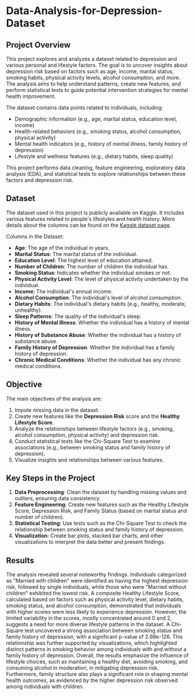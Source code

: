 # Data-Analysis-for-Depression-Dataset

## Project Overview

This project explores and analyzes a dataset related to depression and various personal and lifestyle factors. The goal is to uncover insights about depression risk based on factors such as age, income, marital status, smoking habits, physical activity levels, alcohol consumption, and more. The analysis aims to help understand patterns, create new features, and perform statistical tests to guide potential intervention strategies for mental health improvement.

The dataset contains data points related to individuals, including:

* Demographic information (e.g., age, marital status, education level, income)
* Health-related behaviors (e.g., smoking status, alcohol consumption, physical activity)
* Mental health indicators (e.g., history of mental illness, family history of depression)
* Lifestyle and wellness features (e.g., dietary habits, sleep quality)

This project performs data cleaning, feature engineering, exploratory data analysis (EDA), and statistical tests to explore relationships between these factors and depression risk.

## Dataset

The dataset used in this project is publicly available on Kaggle. It includes various features related to people's lifestyles and health history. More details about the columns can be found on the [Kaggle dataset page](https://www.kaggle.com/datasets/anthonytherrien/depression-dataset).

Columns in the Dataset:

* **Age**: The age of the individual in years.
* **Marital Status**: The marital status of the individual.
* **Education Level**: The highest level of education attained.
* **Number of Children**: The number of children the individual has.
* **Smoking Status**: Indicates whether the individual smokes or not.
* **Physical Activity Level**: The level of physical activity undertaken by the individual.
* **Income**: The individual's annual income.
* **Alcohol Consumption**: The individual's level of alcohol consumption.
* **Dietary Habits**: The individual's dietary habits (e.g., healthy, moderate, unhealthy).
* **Sleep Patterns**: The quality of the individual's sleep.
* **History of Mental Illness**: Whether the individual has a history of mental illness.
* **History of Substance Abuse**: Whether the individual has a history of substance abuse.
* **Family History of Depression**: Whether the individual has a family history of depression.
* **Chronic Medical Conditions**: Whether the individual has any chronic medical conditions.

## Objective

The main objectives of the analysis are:

1. Impute missing data in the dataset.
2. Create new features like the **Depression Risk** score and the **Healthy Lifestyle Score**.
3. Analyze the relationships between lifestyle factors (e.g., smoking, alcohol consumption, physical activity) and depression risk.
4. Conduct statistical tests like the Chi-Square Test to examine associations (e.g., between smoking status and family history of depression).
5. Visualize insights and relationships between various features.

## Key Steps in the Project

1. **Data Preprocessing**: Clean the dataset by handling missing values and outliers, ensuring data consistency.
2. **Feature Engineering**: Create new features such as the Healthy Lifestyle Score, Depression Risk, and Family Status (based on marital status and number of children).
3. **Statistical Testing**: Use tests such as the Chi-Square Test to check the relationship between smoking status and family history of depression.
4. **Visualization**: Create bar plots, stacked bar charts, and other visualizations to interpret the data better and present findings.

## Results

The analysis revealed several noteworthy findings. Individuals categorized as "Married with children" were identified as having the highest depression risk, followed by single individuals, while those who were "Married without children" exhibited the lowest risk. A composite Healthy Lifestyle Score, calculated based on factors such as physical activity level, dietary habits, smoking status, and alcohol consumption, demonstrated that individuals with higher scores were less likely to experience depression. However, the limited variability in the scores, mostly concentrated around 0 and 2, suggests a need for more diverse lifestyle patterns in the dataset. A Chi-Square test uncovered a strong association between smoking status and family history of depression, with a significant p-value of 2.98e-126. This relationship was further supported by visualizations, which highlighted distinct patterns in smoking behavior among individuals with and without a family history of depression. Overall, the results emphasize the influence of lifestyle choices, such as maintaining a healthy diet, avoiding smoking, and consuming alcohol in moderation, in mitigating depression risk. Furthermore, family structure also plays a significant role in shaping mental health outcomes, as evidenced by the higher depression risk observed among individuals with children.
